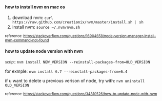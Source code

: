 <h4>how to install <i>nvm</i> on mac os</h4>
<ol>
  <li>
    download nvm:
    <code>curl https://raw.github.com/creationix/nvm/master/install.sh | sh</code>
  </li>
  <li>
    install nvm:
    <code>source ~/.nvm/nvm.sh</code>
  </li>
</ol>
<small>reference: <a href="https://stackoverflow.com/questions/16904658/node-version-manager-install-nvm-command-not-found">https://stackoverflow.com/questions/16904658/node-version-manager-install-nvm-command-not-found</a></small>
<br>
<h4>how to update node version with nvm</h4>
<p>
  <small>script:</small> <code>nvm install NEW_VERSION --reinstall-packages-from=OLD_VERSION</code>
</p>
<p>
  for exmple:
  <code>nvm install 6.7 --reinstall-packages-from=6.4</code>
</p>
<p>
  if u want to delete u previous verison of node, try with:
  <code>nvm uninstall OLD_VERSION</code>
</p>

<small>reference: <a href="https://stackoverflow.com/questions/34810526/how-to-update-node-with-nvm">https://stackoverflow.com/questions/34810526/how-to-update-node-with-nvm</a></small>